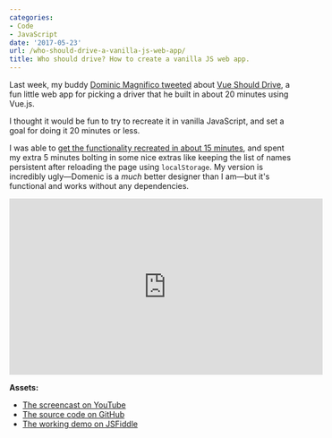 ```yaml
---
categories:
- Code
- JavaScript
date: '2017-05-23'
url: /who-should-drive-a-vanilla-js-web-app/
title: Who should drive? How to create a vanilla JS web app.
---
```


Last week, my buddy [Dominic Magnifico tweeted](https://twitter.com/Magnificode/status/866374626749894656) about [Vue Should Drive](http://codepen.io/magnificode/pen/wddMMy), a fun little web app for picking a driver that he built in about 20 minutes using Vue.js.

I thought it would be fun to try to recreate it in vanilla JavaScript, and set a goal for doing it 20 minutes or less.

I was able to [get the functionality recreated in about 15 minutes](https://www.youtube.com/watch?v=wqu4Bi0peCM), and spent my extra 5 minutes bolting in some nice extras like keeping the list of names persistent after reloading the page using `localStorage`. My version is incredibly ugly&mdash;Domenic is a *much* better designer than I am&mdash;but it's functional and works without any dependencies.

<div class="fluid-vids"><iframe width="560" height="315" src="https://www.youtube.com/embed/wqu4Bi0peCM?rel=0&amp;showinfo=0?ecver=1" frameborder="0" allowfullscreen></iframe></div>

**Assets:**

- [The screencast on YouTube](https://www.youtube.com/watch?v=wqu4Bi0peCM)
- [The source code on GitHub](https://gist.github.com/cferdinandi/577f8c12ec2804f11c331caaafd20495)
- [The working demo on JSFiddle](https://jsfiddle.net/cferdinandi/Le71gy9y/)